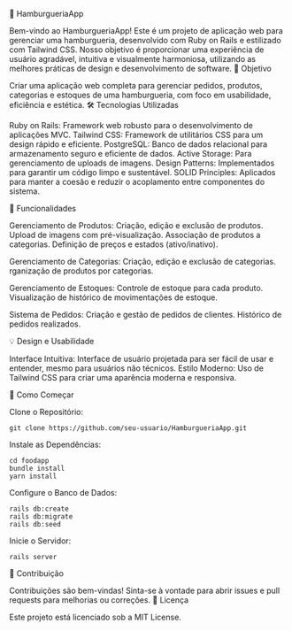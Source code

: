 🍔 HamburgueriaApp

Bem-vindo ao HamburgueriaApp! Este é um projeto de aplicação web para gerenciar uma hamburgueria, desenvolvido com Ruby on Rails e estilizado com Tailwind CSS. Nosso objetivo é proporcionar uma experiência de usuário agradável, intuitiva e visualmente harmoniosa, utilizando as melhores práticas de design e desenvolvimento de software.
🎯 Objetivo

Criar uma aplicação web completa para gerenciar pedidos, produtos, categorias e estoques de uma hamburgueria, com foco em usabilidade, eficiência e estética.
🛠️ Tecnologias Utilizadas

  Ruby on Rails: Framework web robusto para o desenvolvimento de aplicações MVC.
  Tailwind CSS: Framework de utilitários CSS para um design rápido e eficiente.
  PostgreSQL: Banco de dados relacional para armazenamento seguro e eficiente de dados.
  Active Storage: Para gerenciamento de uploads de imagens.
  Design Patterns: Implementados para garantir um código limpo e sustentável.
  SOLID Principles: Aplicados para manter a coesão e reduzir o acoplamento entre componentes do sistema.

🌟 Funcionalidades

  Gerenciamento de Produtos:
     Criação, edição e exclusão de produtos.
     Upload de imagens com pré-visualização.
     Associação de produtos a categorias.
     Definição de preços e estados (ativo/inativo).

  Gerenciamento de Categorias:
      Criação, edição e exclusão de categorias.
      rganização de produtos por categorias.

  Gerenciamento de Estoques:
      Controle de estoque para cada produto.
      Visualização de histórico de movimentações de estoque.

  Sistema de Pedidos:
      Criação e gestão de pedidos de clientes.
      Histórico de pedidos realizados.

💡 Design e Usabilidade

   Interface Intuitiva: Interface de usuário projetada para ser fácil de usar e entender, mesmo para usuários não técnicos.
   Estilo Moderno: Uso de Tailwind CSS para criar uma aparência moderna e responsiva.

🚀 Como Começar

  Clone o Repositório:
  
    git clone https://github.com/seu-usuario/HamburgueriaApp.git

Instale as Dependências:

    cd foodapp
    bundle install
    yarn install

Configure o Banco de Dados:

    rails db:create
    rails db:migrate
    rails db:seed

Inicie o Servidor:

    rails server

📝 Contribuição

Contribuições são bem-vindas! Sinta-se à vontade para abrir issues e pull requests para melhorias ou correções.
📜 Licença

Este projeto está licenciado sob a MIT License.
